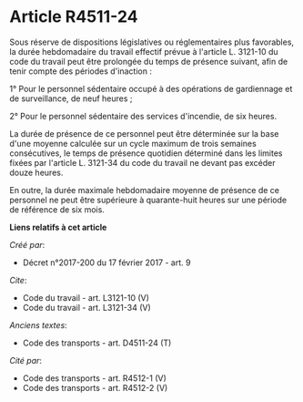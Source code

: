 # Article R4511-24

Sous réserve de dispositions législatives ou réglementaires plus favorables, la durée hebdomadaire du travail effectif prévue
à l'article L. 3121-10 du code du travail peut être prolongée du temps de présence suivant, afin de tenir compte des périodes
d'inaction : 

1° Pour le personnel sédentaire occupé à des opérations de gardiennage et de surveillance, de neuf heures ; 

2° Pour le personnel sédentaire des services d'incendie, de six heures. 

La durée de présence de ce personnel peut être déterminée sur la base d'une moyenne calculée sur un cycle maximum de trois
semaines consécutives, le temps de présence quotidien déterminé dans les limites fixées par l'article L. 3121-34 du code du
travail ne devant pas excéder douze heures. 

En outre, la durée maximale hebdomadaire moyenne de présence de ce personnel ne peut être supérieure à quarante-huit heures
sur une période de référence de six mois.

**Liens relatifs à cet article**

_Créé par_:

  - Décret n°2017-200 du 17 février 2017 - art. 9

_Cite_:

  - Code du travail - art. L3121-10 (V)
  - Code du travail - art. L3121-34 (V)

_Anciens textes_:

  - Code des transports - art. D4511-24 (T)

_Cité par_:

  - Code des transports - art. R4512-1 (V)
  - Code des transports - art. R4512-2 (V)
